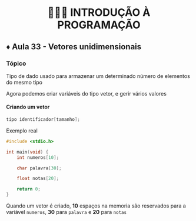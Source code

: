 <h1 align="center">👨🏻‍💻 INTRODUÇÃO À PROGRAMAÇÃO</h>

## ♦ Aula 33 - Vetores unidimensionais

### Tópico

Tipo de dado usado para armazenar um determinado número de elementos do mesmo tipo

Agora podemos criar variáveis do tipo vetor, e gerir vários valores

#### Criando um vetor

```c
tipo identificador[tamanho];
```

Exemplo real

```c
#include <stdio.h>

int main(void) {
    int numeros[10];

    char palavra[30];

    float notas[20];

    return 0;
}
```

Quando um vetor é criado, **10** espaços na memoria são reservados para a variável `numeros`, **30** para `palavra` e **20** para `notas`
